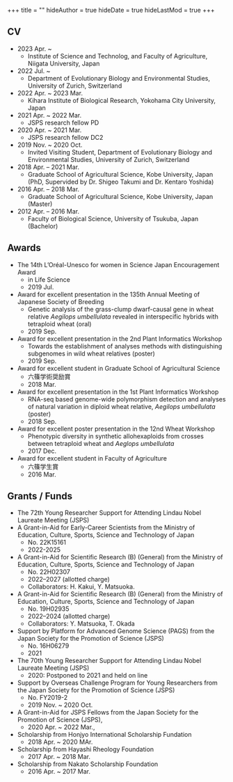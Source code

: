 +++
title = ""
hideAuthor = true
hideDate = true
hideLastMod = true
+++

## CV

- 2023 Apr. ~
  - Institute of Science and Technolog, and Faculty of Agriculture, Niigata University, Japan
- 2022 Jul. ~               
  - Department of Evolutionary Biology and Environmental Studies, University of Zurich, Switzerland
- 2022 Apr. ~ 2023 Mar. 
  - Kihara Institute of Biological Research, Yokohama City University, Japan                       
- 2021 Apr. ~ 2022 Mar.     
  - JSPS research fellow PD                                       
- 2020 Apr. ~ 2021 Mar.     
  - JSPS research fellow DC2                                      
- 2019 Nov. ~ 2020 Oct.     
  - Invited Visiting Student, Department of Evolutionary Biology and Environmental Studies, University of Zurich, Switzerland     
- 2018 Apr. – 2021 Mar.     
  - Graduate School of Agricultural Science, Kobe University, Japan (PhD, Supervided by Dr. Shigeo Takumi and Dr. Kentaro Yoshida)
- 2016 Apr. – 2018 Mar.     
  - Graduate School of Agricultural Science, Kobe University, Japan (Master)                       
- 2012 Apr. – 2016 Mar.     
  - Faculty of Biological Science, University of Tsukuba, Japan (Bachelor)                         

## Awards

- The 14th L’Oréal-Unesco for women in Science Japan Encouragement Award 
  - in Life Science 
  - 2019 Jul. 
- Award for excellent presentation in the 135th Annual Meeting of Japanese Society of Breeding 
  - Genetic analysis of the grass-clump dwarf-causal gene in wheat relative *Aegilops umbellulata* revealed in interspecific hybrids with tetraploid wheat (oral)
  - 2019 Sep.
- Award for excellent presentation in the 2nd Plant Informatics Workshop
  - Towards the establishment of analyses methods with distinguishing subgenomes in wild wheat relatives (poster)
  - 2019 Sep.
- Award for excellent student in Graduate School of Agricultural Science 
  - 六篠学術奨励賞
  - 2018 Mar.
- Award for excellent presentation in the 1st Plant Informatics Workshop 
  - RNA-seq based genome-wide polymorphism detection and analyses of natural variation in diploid wheat relative, *Aegilops umbellulata* (poster)
  - 2018 Sep.
- Award for excellent poster presentation in the 12nd Wheat Workshop
  - Phenotypic diversity in synthetic allohexaploids from crosses between tetraploid wheat and *Aeglops umbellulata*
  - 2017 Dec.
- Award for excellent student in Faculty of Agriculture
  - 六篠学生賞
  - 2016 Mar.

## Grants / Funds

- The 72th Young Researcher Support for Attending Lindau Nobel Laureate Meeting (JSPS)
- A Grant-in-Aid for Early-Career Scientists from the Ministry of Education, Culture, Sports, Science and Technology of Japan
  - No. 22K15161
  - 2022-2025  
- A Grant-in-Aid for Scientific Research (B) (General) from the Ministry of Education, Culture, Sports, Science and Technology of Japan
  - No. 22H02307
  - 2022–2027 (allotted charge)
  - Collaborators: H. Kakui, Y. Matsuoka.  
- A Grant-in-Aid for Scientific Research (B) (General) from the Ministry of Education, Culture, Sports, Science and Technology of Japan 
  - No. 19H02935 
  - 2022–2024 (allotted charge) 
  - Collaborators: Y. Matsuoka, T. Okada  
- Support by Platform for Advanced Genome Science (PAGS) from the Japan Society for the Promotion of Science (JSPS)
  - No. 16H06279
  - 2021  
- The 70th Young Researcher Support for Attending Lindau Nobel Laureate Meeting (JSPS)
  - 2020: Postponed to 2021 and held on line  
- Support by Overseas Challenge Program for Young Researchers from the Japan Society for the Promotion of Science (JSPS)
  - No. FY2019-2 
  - 2019 Nov. ~ 2020 Oct.
- A Grant-in-Aid for JSPS Fellows from the Japan Society for the Promotion of Science (JSPS), 
  - 2020 Apr. ~ 2022 Mar., 
- Scholarship from Honjyo International Scholarship Fundation
  - 2018 Apr. ~ 2020 MAr.
- Scholarship from Hayashi Rheology Foundation
  - 2017 Apr. ~ 2018 Mar.
- Scholarship from Nakato Scholarship Foundation 
  - 2016 Apr. ~ 2017 Mar.
